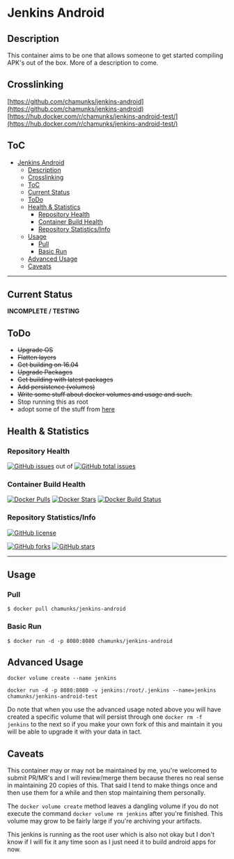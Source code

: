 # Jenkins Android

## Description
This container aims to be one that allows someone to get started compiling APK's out of the box.  More of a description to come.

## Crosslinking
[https://github.com/chamunks/jenkins-android](https://github.com/chamunks/jenkins-android)
[https://hub.docker.com/r/chamunks/jenkins-android-test/](https://hub.docker.com/r/chamunks/jenkins-android-test/)

## ToC
<!-- TOC depthFrom:1 depthTo:6 withLinks:1 updateOnSave:1 orderedList:0 -->

- [Jenkins Android](#jenkins-android)
	- [Description](#description)
	- [Crosslinking](#crosslinking)
	- [ToC](#toc)
	- [Current Status](#current-status)
	- [ToDo](#todo)
	- [Health & Statistics](#health-statistics)
		- [Repository Health](#repository-health)
		- [Container Build Health](#container-build-health)
		- [Repository Statistics/Info](#repository-statisticsinfo)
	- [Usage](#usage)
		- [Pull](#pull)
		- [Basic Run](#basic-run)
	- [Advanced Usage](#advanced-usage)
	- [Caveats](#caveats)

<!-- /TOC -->
____
## Current Status
**INCOMPLETE / TESTING**

## ToDo
- ~~Upgrade OS~~
- ~~Flatten layers~~
- ~~Get building on 16.04~~
- ~~Upgrade Packages~~
- ~~Get building with latest packages~~
- ~~Add persistence (volumes)~~
- ~~Write some stuff about docker volumes and usage and such.~~
- Stop running this as root
- adopt some of the stuff from [here](https://github.com/jenkinsci/docker/blob/2fb0684fe6eb11a3c1145d71e0cb50bf2dda8d11/Dockerfile#L29)

## Health & Statistics
### Repository Health
[![GitHub issues](https://img.shields.io/github/issues/chamunks/jenkins-android.svg?style=flat-square)](https://github.com/chamunks/jenkins-android) out of [![GitHub total issues](https://img.shields.io/github/issues-raw/chamunks/jenkins-android.svg?style=flat-square)](https://github.com/chamunks/jenkins-android)

### Container Build Health
[![Docker Pulls](https://img.shields.io/docker/pulls/chamunks/jenkins-android.svg?style=flat-square)](https://registry.hub.docker.com/u/chamunks/jenkins-android/)
[![Docker Stars](https://img.shields.io/docker/stars/chamunks/jenkins-android.svg?style=flat-square)](https://registry.hub.docker.com/u/chamunks/jenkins-android/)
[![Docker Build Status](http://hubstatus.container42.com/chamunks/jenkins-android)](https://registry.hub.docker.com/u/chamunks/jenkins-android)

### Repository Statistics/Info
[![GitHub license](https://img.shields.io/github/license/chamunks/jenkins-android.svg?style=flat-square)](https://github.com/chamunks/jenkins-android)

[![GitHub forks](https://img.shields.io/github/forks/chamunks/jenkins-android.svg?style=flat-square)](https://github.com/chamunks/jenkins-android)
[![GitHub stars](https://img.shields.io/github/stars/chamunks/jenkins-android.svg?style=flat-square)](https://github.com/chamunks/jenkins-android)

___

## Usage
### Pull

``$ docker pull chamunks/jenkins-android``

### Basic Run

``$ docker run -d -p 8080:8080 chamunks/jenkins-android``

## Advanced Usage

``docker volume create --name jenkins``

``docker run -d -p 8080:8080 -v jenkins:/root/.jenkins --name=jenkins chamunks/jenkins-android-test``

Do note that when you use the advanced usage noted above you will have created a specific volume that will persist through one ``docker rm -f jenkins`` to the next so if you make your own fork of this and maintain it you will be able to upgrade it with your data in tact.

## Caveats
This container may or may not be maintained by me, you're welcomed to submit PR/MR's and I will review/merge them because theres no real sense in maintaining 20 copies of this.  That said I tend to make things once and then use them for a while and then stop maintaining them personally.

The ``docker volume create`` method leaves a dangling volume if you do not execute the command ``docker volume rm jenkins`` after you're finished.  This volume may grow to be fairly large if you're archiving your artifacts.

This jenkins is running as the root user which is also not okay but I don't know if I will fix it any time soon as I just need it to build android apps for now.
